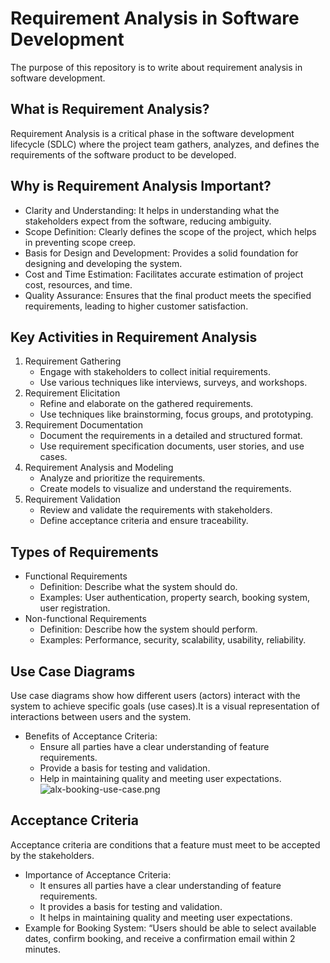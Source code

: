 <h1>Requirement Analysis in Software Development</h1>
The purpose of this repository is to write about requirement analysis in software development.

<h2>What is Requirement Analysis?</h2>
Requirement Analysis is a critical phase in the software development lifecycle (SDLC) where the project team gathers, analyzes, and defines the requirements of the software product to be developed.

<h2>Why is Requirement Analysis Important?</h2>
<ul>
  <li>Clarity and Understanding: It helps in understanding what the stakeholders expect from the software, reducing ambiguity.</li>
  <li>Scope Definition: Clearly defines the scope of the project, which helps in preventing scope creep.</li>
  <li>Basis for Design and Development: Provides a solid foundation for designing and developing the system.</li>
  <li>Cost and Time Estimation: Facilitates accurate estimation of project cost, resources, and time.</li>
  <li>Quality Assurance: Ensures that the final product meets the specified requirements, leading to higher customer satisfaction.</li>
</ul>


<h2>Key Activities in Requirement Analysis</h2>
<ol>
  
  <li>Requirement Gathering
    <ul>
      <li>Engage with stakeholders to collect initial requirements.</li>
      <li>Use various techniques like interviews, surveys, and workshops.</li>
    </ul>
  </li>
  
  <li>Requirement Elicitation
    <ul>
      <li>Refine and elaborate on the gathered requirements.</li>
      <li>Use techniques like brainstorming, focus groups, and prototyping.</li>
    </ul>
  </li>
  
  <li>Requirement Documentation
    <ul>
      <li>Document the requirements in a detailed and structured format.</li>
      <li>Use requirement specification documents, user stories, and use cases.</li>
    </ul>
  </li>
  
  <li>Requirement Analysis and Modeling
    <ul>
      <li>Analyze and prioritize the requirements.</li>
      <li>Create models to visualize and understand the requirements.</li>
    </ul>
  </li>
  
  <li>Requirement Validation
    <ul>
      <li>Review and validate the requirements with stakeholders.</li>
      <li>Define acceptance criteria and ensure traceability.</li>
    </ul>
  </li>
</ol>


<h2>Types of Requirements</h2>
<ul>
  <li>Functional Requirements
    <ul>
      <li>Definition: Describe what the system should do.</li>
      <li>Examples: User authentication, property search, booking system, user registration.</li>
    </ul>
  </li>
  
  <li>Non-functional Requirements
    <ul>
      <li>Definition: Describe how the system should perform.</li>
      <li>Examples: Performance, security, scalability, usability, reliability.</li>
    </ul>
  </li>
</ul>

## Use Case Diagrams
Use case diagrams show how different users (actors) interact with the system to achieve specific goals (use cases).It is a visual representation of interactions between users and the system.
- Benefits of Acceptance Criteria:
  - Ensure all parties have a clear understanding of feature requirements.
  - Provide a basis for testing and validation.
  - Help in maintaining quality and meeting user expectations.
 ![alx-booking-use-case.png](https://drive.google.com/file/d/1Hs5a9tiJHfzWELK9W6kuznAppe5qwx4z/view)

## Acceptance Criteria
Acceptance criteria are conditions that a feature must meet to be accepted by the stakeholders.
- Importance of Acceptance Criteria:
  - It ensures all parties have a clear understanding of feature requirements.
  - It provides a basis for testing and validation.
  - It helps in maintaining quality and meeting user expectations.
- Example for Booking System: “Users should be able to select available dates, confirm booking, and receive a confirmation email within 2 minutes.

